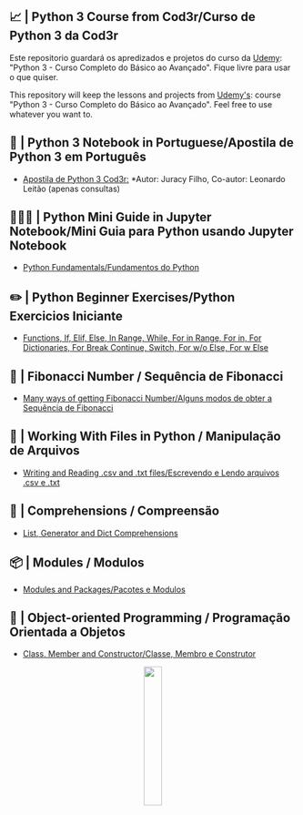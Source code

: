 ## 📈 | Python 3 Course from Cod3r/Curso de Python 3 da Cod3r 

Este repositorio guardará os apredizados e projetos do curso da [Udemy](https://www.udemy.com/course/curso-python-3-completo/): "Python 3 - Curso Completo do Básico ao Avançado". Fique livre para usar o que quiser. 

This repository will keep the lessons and projects from [Udemy's](https://www.udemy.com/course/curso-python-3-completo/): course "Python 3 - Curso Completo do Básico ao Avançado". Feel free to use whatever you want to. 

## 📖 | Python 3 Notebook in Portuguese/Apostila de Python 3 em Português
- [Apostila de Python 3 Cod3r:](https://github.com/Sissaz/python-cod3r-course/blob/main/media/python.pdf)
*Autor: Juracy Filho, Co-autor: Leonardo Leitão (apenas consultas)

## 👨🏻‍🎓 | Python Mini Guide in Jupyter Notebook/Mini Guia para Python usando Jupyter Notebook
- [Python Fundamentals/Fundamentos do Python](https://github.com/Sissaz/python-cod3r-course/blob/main/media/python-3-cod3r.ipynb)

## ✏️ | Python Beginner Exercises/Python Exercicios Iniciante
- [Functions, If, Elif, Else, In Range, While, For in Range, For in, For Dictionaries, For Break Continue, Switch, For w/o Else, For w Else](https://github.com/Sissaz/python-cod3r-course/blob/main/media/python-3-cod3r-exercicios.ipynb)

## 🐚 | Fibonacci Number / Sequência de Fibonacci
- [Many ways of getting Fibonacci Number/Alguns modos de obter a Sequência de Fibonacci](https://github.com/Sissaz/python-cod3r-course/blob/main/media/python-3-cod3r-fibonacci.ipynb)

## 📁 | Working With Files in Python / Manipulação de Arquivos
- [Writing and Reading .csv and .txt files/Escrevendo e Lendo arquivos .csv e .txt](https://github.com/Sissaz/python-cod3r-course/blob/main/media/csv/python-3-cod3r-csv.ipynb)

## 🔎 | Comprehensions / Compreensão
- [List, Generator and Dict Comprehensions](https://github.com/Sissaz/python-cod3r-course/blob/main/media/comprehension/python-3-cod3r-comprehension.ipynb)

## 📦 | Modules / Modulos
- [Modules and Packages/Pacotes e Modulos](https://github.com/Sissaz/python-cod3r-course/blob/main/media/pacotes/modulos.ipynb)

## 📙 | Object-oriented Programming / Programação Orientada a Objetos
- [Class, Member and Constructor/Classe, Membro e Construtor](https://github.com/Sissaz/python-cod3r-course/blob/main/media/pacotes/modulos.ipynb)

<div align="center">
<a href="https://github.com/Sissaz" > <img width="25%"  src="https://cdn.discordapp.com/attachments/589442956021465142/971192953840222258/Sissasz.png" /></a>
</div>
